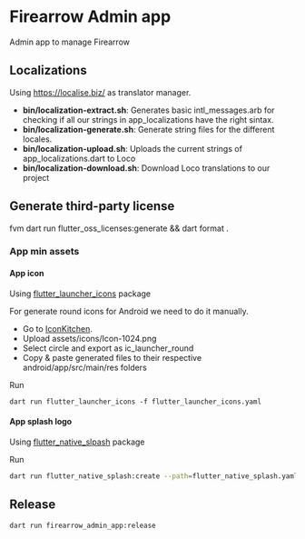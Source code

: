 # Firearrow Admin app
Admin app to manage Firearrow

## Localizations

Using https://localise.biz/ as translator manager.

- **bin/localization-extract.sh**: Generates basic intl_messages.arb for checking if all our strings in app_localizations have the right sintax.
- **bin/localization-generate.sh**: Generate string files for the different locales.
- **bin/localization-upload.sh**: Uploads the current strings of app_localizations.dart to Loco
- **bin/localization-download.sh**: Download Loco translations to our project

## Generate third-party license

fvm dart run flutter_oss_licenses:generate && dart format .

### App min assets
#### App icon
Using [flutter_launcher_icons](https://pub.dev/packages/flutter_launcher_icons) package

For generate round icons for Android we need to do it manually.
- Go to [IconKitchen](https://icon.kitchen/).
- Upload assets/icons/Icon-1024.png
- Select circle and export as ic_launcher_round
- Copy & paste generated files to their respective android/app/src/main/res folders

Run
```
dart run flutter_launcher_icons -f flutter_launcher_icons.yaml
```

#### App splash logo
Using [flutter_native_slpash](https://pub.dev/packages/flutter_native_splash) package

Run
```bash
dart run flutter_native_splash:create --path=flutter_native_splash.yaml
```

## Release
```bash
dart run firearrow_admin_app:release
```